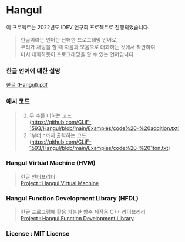 # Hangul
이 프로젝트는 2022년도 IDEV 연구회 프로젝트로 진행되었습니다.   
   
> 한글이라는 언어는 난해한 프로그래밍 언어로,    
> 우리가 채팅을 할 때 자음과 모음으로 대화하는 것에서 착안하여,        
> 마치 대화하듯이 프로그래밍을 할 수 있는 언어입니다.   
   
### 한글 언어에 대한 설명
[한글 (Hangul).pdf](https://github.com/CLiF-1593/Hangul/blob/main/%ED%95%9C%EA%B8%80.pdf)
   
### 예시 코드
> 1. 두 수를 더하는 코드     
> (https://github.com/CLiF-1593/Hangul/blob/main/Examples/code%20-%20addition.txt)   
> 2. 1부터 n까지 출력하는 코드    
> (https://github.com/CLiF-1593/Hangul/blob/main/Examples/code%20-%201ton.txt)

### Hangul Virtual Machine (HVM)
> 한글 인터프리터        
> [Project : Hangul Virtual Machine](https://github.com/CLiF-1593/Hangul/tree/main/HangulVirtualMachine)

### Hangul Function Development Library (HFDL)
> 한글 프로그램에 활용 가능한 함수 제작용 C++ 라이브러리         
> [Project : Hangul Function Development Library](https://github.com/CLiF-1593/Hangul/tree/main/HangulFunctionDevelopmentLibrary)

### License : MIT License
